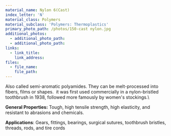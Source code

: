 ```yaml
---
material_name: Nylon 6(Cast)
index_letter: 'N'
material_class: Polymers
material_subclass: 'Polymers: Thermoplastics'
primary_photo_path: /photos/150-cast nylon.jpg
additional_photos:
  - additional_photo_path:
  - additional_photo_path:
links:
  - link_title:
    link_address:
files:
  - file_name:
    file_path:
---
```



Also called semi-aromatic polyamides. They can be melt-processed into fibers, films or shapes.  it was first used commercially in a nylon-bristled toothbrush in 1938, followed more famously by women's stockings.\

**General Properties:** Tough, high tensile strength, high elasticity, and resistant to abrasions and chemicals.

**Applications**: Gears, fittings, bearings, surgical sutures, toothbrush bristles, threads, rods, and tire cords
